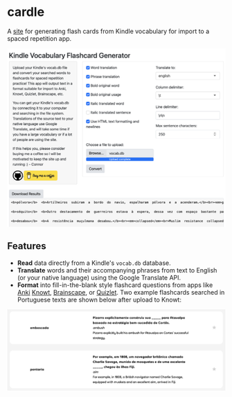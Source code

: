 # cardle
A [site](https://connorhargus.shinyapps.io/cardle/) for generating flash cards from Kindle vocabulary for import to a spaced repetition app.

![Screenshot](docs/site.png)

## Features
- **Read** data directly from a Kindle's `vocab.db` database.
- **Translate** words and their accompanying phrases from text to English (or your native language) using the Google Translate API.
- **Format** into fill-in-the-blank style flashcard questions from apps like [Anki](https://apps.ankiweb.net) [Knowt](https://knowt.io), [Brainscape](https://www.brainscape.com/l/dashboard), or [Quizlet](https://www.brainscape.com/l/dashboard). Two example flashcards searched in Portuguese texts are shown below after upload to Knowt:

![Screenshot](docs/example1.png)
